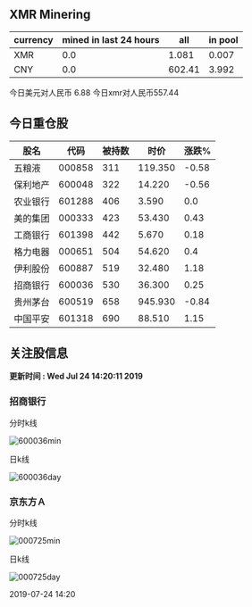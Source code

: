 ## XMR Minering

|currency|mined in last 24 hours|all|in pool|
|---|---|---|---|
|XMR|0.0|1.081|0.007|
|CNY|0.0|602.41|3.992|

今日美元对人民币 6.88	今日xmr对人民币557.44


## 今日重仓股 

|股名|代码|被持数|时价|涨跌%|
|---|---|---|---|---|
|五粮液|000858|311|119.350|-0.58|
|保利地产|600048|322|14.220|-0.56|
|农业银行|601288|406|3.590|0.0|
|美的集团|000333|423|53.430|0.43|
|工商银行|601398|442|5.670|0.18|
|格力电器|000651|504|54.620|0.4|
|伊利股份|600887|519|32.480|1.18|
|招商银行|600036|530|36.300|0.25|
|贵州茅台|600519|658|945.930|-0.84|
|中国平安|601318|690|88.510|1.15|

## 关注股信息
**更新时间 : Wed Jul 24 14:20:11 2019**
### 招商银行 
分时k线

![600036min](http://image.sinajs.cn/newchart/min/n/sh600036.gif)

日k线

![600036day](http://image.sinajs.cn/newchart/daily/n/sh600036.gif)

### 京东方Ａ 
分时k线

![000725min](http://image.sinajs.cn/newchart/min/n/sz000725.gif)

日k线

![000725day](http://image.sinajs.cn/newchart/daily/n/sz000725.gif)

2019-07-24 14:20